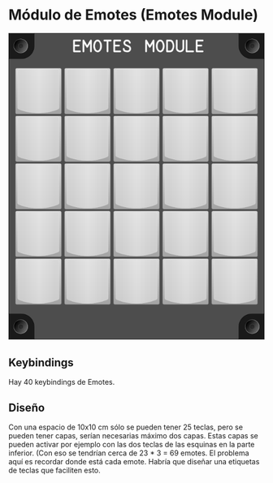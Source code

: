 # Módulo de Emotes (Emotes Module)

![Emotes Module](images/emotesModule.png)

## Keybindings

Hay 40 keybindings de Emotes.

## Diseño

Con una espacio de 10x10 cm sólo se pueden tener 25 teclas, pero se pueden tener
capas, serían necesarias máximo dos capas. Estas capas se pueden activar por
ejemplo con las dos teclas de las esquinas en la parte inferior. (Con eso se
  tendrían cerca de 23 * 3 = 69 emotes. El problema aquí es recordar donde está
  cada emote. Habría que diseñar una etiquetas de teclas que faciliten esto.
